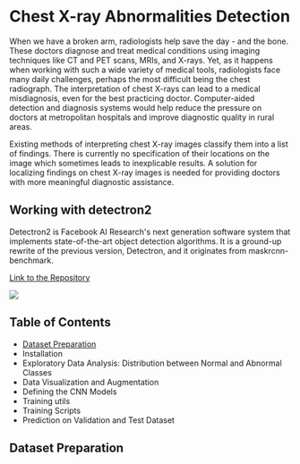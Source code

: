 # Chest X-ray Abnormalities Detection

When we have a broken arm, radiologists help save the day - and the bone. These doctors diagnose and treat medical conditions using imaging techniques like CT and PET scans, MRIs, and X-rays. Yet, as it happens when working with such a wide variety of medical tools, radiologists face many daily challenges, perhaps the most difficult being the chest radiograph. The interpretation of chest X-rays can lead to a medical misdiagnosis, even for the best practicing doctor. Computer-aided detection and diagnosis systems would help reduce the pressure on doctors at metropolitan hospitals and improve diagnostic quality in rural areas.

Existing methods of interpreting chest X-ray images classify them into a list of findings. There is currently no specification of their locations on the image which sometimes leads to inexplicable results. A solution for localizing findings on chest X-ray images is needed for providing doctors with more meaningful diagnostic assistance.


## Working with detectron2
Detectron2 is Facebook AI Research's next generation software system that implements state-of-the-art object detection algorithms. It is a ground-up rewrite of the previous version, Detectron, and it originates from maskrcnn-benchmark.

[Link to the Repository](https://github.com/facebookresearch/detectron2)

![](https://user-images.githubusercontent.com/1381301/66535560-d3422200-eace-11e9-9123-5535d469db19.png)

## Table of Contents
- [Dataset Preparation](#Dataset-Preparation)
- Installation
- Exploratory Data Analysis: Distribution between Normal and Abnormal Classes
- Data Visualization and Augmentation
- Defining the CNN Models
- Training utils
- Training Scripts
- Prediction on Validation and Test Dataset

## Dataset Preparation
